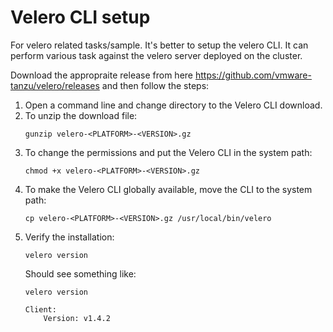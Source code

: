 # Velero CLI setup

For velero related tasks/sample. It's better to setup the velero CLI. It can perform various task against the velero server deployed on the cluster.

Download the appropraite release from here https://github.com/vmware-tanzu/velero/releases and then follow the steps:

1. Open a command line and change directory to the Velero CLI download.
2. To unzip the download file:
    ~~~
    gunzip velero-<PLATFORM>-<VERSION>.gz
    ~~~
3. To change the permissions and put the Velero CLI in the system path:
    ~~~
    chmod +x velero-<PLATFORM>-<VERSION>.gz
    ~~~
4. To make the Velero CLI globally available, move the CLI to the system path:
    ~~~
    cp velero-<PLATFORM>-<VERSION>.gz /usr/local/bin/velero
    ~~~
5. Verify the installation:
    ~~~
    velero version
    ~~~
    Should see something like:
    ```
    velero version

    Client:
        Version: v1.4.2
    ```
